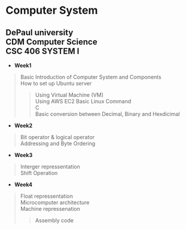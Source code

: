 
Computer System
=====
DePaul university    
CDM Computer Science     
CSC 406 SYSTEM I
-----
* **Week1**    
>Basic Introduction of Computer System and Components     
>How to set up Ubuntu server
>>Using Virtual Machine (VM)     
>>Using AWS EC2
>Basic Linux Command     
>C      
>Basic conversion between Decimal, Binary and Hexdicimal
           
* **Week2**      
>Bit operator & logical operator      
>Addressing and Byte Ordering      


* **Week3**      
>Interger repressentation        
>Shift Operation       


* **Week4**       
>Float repressentation        
>Microcomputer architecture       
>Machine repressenation
>>Assembly code     

      






    

